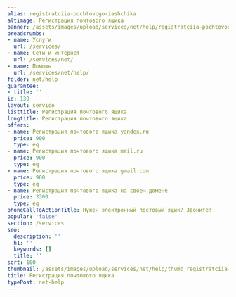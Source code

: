 ```yaml
---
alias: registratciia-pochtovogo-iashchika
altimage: Регистрация почтового ящика
banner: /assets/images/upload/services/net/help/registratciia-pochtovogo-iashchika.jpg
breadcrumbs:
- name: Услуги
  url: /services/
- name: Сети и интернет
  url: /services/net/
- name: Помощь
  url: /services/net/help/
folder: net/help
guarantee:
- title: ''
id: 139
layout: service
listtitle: Регистрация почтового ящика
longtitle: Регистрация почтового ящика
offers:
- name: Регистрация почтового ящика yandex.ru
  price: 900
  type: eq
- name: Регистрация почтового ящика mail.ru
  price: 900
  type: eq
- name: Регистрация почтового ящика gmail.com
  price: 900
  type: eq
- name: Регистрация почтового ящика на своем домене
  price: 3300
  type: eq
phoneCallToActionTitle: Нужен электронный постовый ящик? Звоните!
popular: 'false'
section: /services
seo:
  description: ''
  h1: ''
  keywords: []
  title: ''
sort: 100
thumbnail: /assets/images/upload/services/net/help/thumb_registratciia-pochtovogo-iashchika.jpg
title: Регистрация почтового ящика
typePost: net-help
---
```

